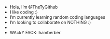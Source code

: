 - Hola, I’m @TheTyGithub
- I like coding :)
- I’m currently learning random coding languages
- I’m looking to collaborate on NOTHING :)
- 
- WAckY FACK: hamberber
